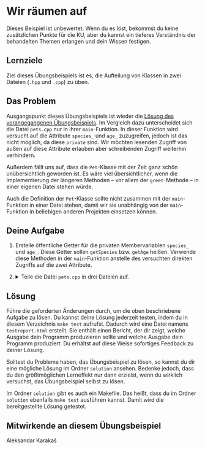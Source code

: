 # Wir räumen auf

Dieses Beispiel ist unbewertet. Wenn du es löst, bekommst du keine zusätzlichen Punkte für die KU, aber du kannst ein tieferes Verständnis der behandelten Themen erlangen und dein Wissen festigen.

## Lernziele

Ziel dieses Übungsbeispiels ist es, die Aufteilung von Klassen in zwei Dateien (`.hpp` und `.cpp`) zu üben.

## Das Problem

Ausgangspunkt dieses Übungsbeispiels ist wieder die [Lösung des vorangegangenen Übungsbeispiels](Semester%2002/OOP1/pr0jects/cpp-exercises/week_3/pets_9_id_and_better_counting/solution.cpp). Im Vergleich dazu unterscheidet sich die Datei `pets.cpp` nur in ihrer `main`-Funktion. In dieser Funktion wird versucht auf die Attribute `species_` und `age_` zuzugreifen, jedoch ist das nicht möglich, da diese `private` sind. Wir möchten lesenden Zugriff von außen auf diese Attribute erlauben aber schreibenden Zugriff weiterhin verhindern.

Außerdem fällt uns auf, dass die `Pet`-Klasse mit der Zeit ganz schön unübersichtlich geworden ist. Es wäre viel übersichtlicher, wenn die Implementierung der längeren Methoden – vor allem der `greet`-Methode – in einer eigenen Datei stehen würde.

Auch die Definition der `Pet`-Klasse sollte nicht zusammen mit der `main`-Funktion in einer Datei stehen, damit wir sie unabhängig von der `main`-Funktion in beliebigen anderen Projekten einsetzen können.

## Deine Aufgabe

1. Erstelle öffentliche Getter für die privaten Membervariablen `species_` und `age_`.
   Diese Getter sollen `getSpecies` bzw. `getAge` heißen. Verwende diese Methoden in der `main`-Funktion anstelle des versuchten direkten Zugriffs auf die zwei Attribute.
1. <details>
   <summary>Teile die Datei <code>pets.cpp</code> in drei Dateien auf.</summary>

   - In der Datei `Pet.hpp` soll die Definition der Klasse `Pet` stehen. Auch die Definition des benutzerdefinierten Datentyps `Species` soll in diese Datei verschoben werden.
   - In der Datei `Pet.cpp` sollen Methoden implementiert werden, außer sie haben einen sehr kurzen (einzeiligen) Methodenkörper. In dieser Datei soll auch die Klassenvariable `number_of_pets_` definiert werden (außer es wird von einem C++17-Feature mit dem Schlüsselwort `inline` Gebrauch gemacht).

     In dieser Datei wird die Datei `Pet.hpp` eingebunden, weil der Compiler hier den Scope `Pet` kennen muss.
   - In der Datei `pets.cpp` steht nur noch die `main`-Funktion (und notwendige `#include`s).

     In dieser Datei wird die Datei `Pet.hpp` eingebunden, weil der Compiler den Datentyp `Pet` in der `main`-Funktion kennen muss.
   </details>

## Lösung

Führe die geforderten Änderungen durch, um die oben beschriebene Aufgabe zu lösen. Du kannst deine Lösung jederzeit testen, indem du in diesem Verzeichnis `make test` aufrufst. Dadurch wird eine Datei namens `testreport.html` erstellt. Sie enthält einen Bericht, der dir zeigt, welche Ausgabe dein Programm produzieren sollte und welche Ausgabe dein Programm produziert. Du erhältst auf diese Weise sofortiges Feedback zu deiner Lösung.

Solltest du Probleme haben, das Übungsbeispiel zu lösen, so kannst du dir eine mögliche Lösung im Ordner `solution` ansehen. Bedenke jedoch, dass du den größtmöglichen Lerneffekt nur dann erzielst, wenn du wirklich versuchst, das Übungsbeispiel selbst zu lösen.

Im Ordner `solution` gibt es auch ein Makefile. Das heißt, dass du im Ordner `solution` ebenfalls `make test` ausführen kannst. Damit wird die bereitgestellte Lösung getestet.

## Mitwirkende an diesem Übungsbeispiel

Aleksandar Karakaš
